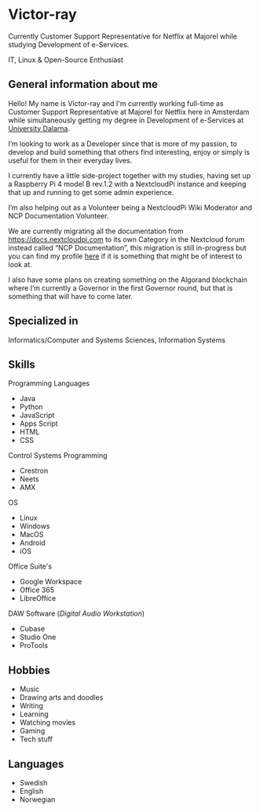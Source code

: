 # Victor-ray 
Currently Customer Support Representative for Netflix at Majorel while studying Development of e-Services.

IT, Linux & Open-Source Enthusiast

## General information about me

Hello! My name is Victor-ray and I'm currently working full-time as Customer Support Representative at Majorel for Netflix here in Amsterdam while simultaneously getting my degree in Development of e-Services at [University Dalarna](https://www.du.se/sv/Utbildning/Program/utveckling-av-etjanster/). 

I’m looking to work as a Developer since that is more of my passion, to develop and build something that others find interesting, enjoy or simply is useful for them in their everyday lives. 

I currently have a little side-project together with my studies, having set up a Raspberry Pi 4 model B rev.1.2 with a NextcloudPi instance and keeping that up and running to get some admin experience. 

I’m also helping out as a Volunteer being a NextcloudPi Wiki Moderator and NCP Documentation Volunteer. 

We are currently migrating all the documentation from https://docs.nextcloudpi.com to  its own Category in the Nextcloud forum instead called “NCP Documentation”, this migration is still in-progress but you can find my profile [here](https://help.nextcloud.com/u/ZendaiOwl/summary) if it is something that might be of interest to look at. 

I also have some plans on creating something on the Algorand blockchain where I’m currently a Governor in the first Governor round, but that is something that will have to come later. 

## Specialized in

Informatics/Computer and Systems Sciences, Information Systems

## Skills

Programming Languages
- Java
- Python
- JavaScript
- Apps Script
- HTML 
- CSS

Control Systems Programming
- Crestron
- Neets
- AMX

OS
- Linux
- Windows
- MacOS
- Android
- iOS

Office Suite's
- Google Workspace
- Office 365
- LibreOffice

DAW Software (_Digital Audio Workstation_)
- Cubase
- Studio One
- ProTools

## Hobbies 

- Music
- Drawing arts and doodles
- Writing
- Learning
- Watching movies
- Gaming
- Tech stuff

## Languages 

- Swedish
- English
- Norwegian

<!-- ### Footer

Last updated: November 2021 -->




<!--
**ZendaiOwl/ZendaiOwl** is a ✨ _special_ ✨ repository because its `README.md` (this file) appears on your GitHub profile.

Here are some ideas to get you started:

- 🔭 I’m currently working on ...
- 🌱 I’m currently learning ...
- 👯 I’m looking to collaborate on ...
- 🤔 I’m looking for help with ...
- 💬 Ask me about ...
- 📫 How to reach me: ...
- 😄 Pronouns: ...
- ⚡ Fun fact: ...
-->
